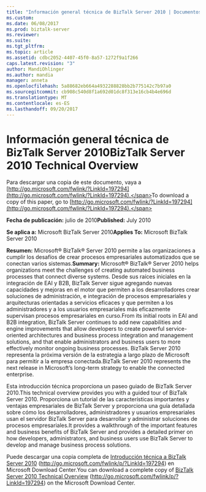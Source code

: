 ```yaml
---
title: "Información general técnica de BizTalk Server 2010 | Documentos de Microsoft"
ms.custom: 
ms.date: 06/08/2017
ms.prod: biztalk-server
ms.reviewer: 
ms.suite: 
ms.tgt_pltfrm: 
ms.topic: article
ms.assetid: cdbc2052-4407-45f0-8a57-1272f9a1f266
caps.latest.revision: "3"
author: MandiOhlinger
ms.author: mandia
manager: anneta
ms.openlocfilehash: 5a88682eb664a4932288828bb2b775142c7b97a0
ms.sourcegitcommit: cb908c540d8f1a692d01dc8f313e16cb4b4e696d
ms.translationtype: MT
ms.contentlocale: es-ES
ms.lasthandoff: 09/20/2017
---
```

# <a name="biztalk-server-2010-technical-overview"></a><span data-ttu-id="d7973-102">Información general técnica de BizTalk Server 2010</span><span class="sxs-lookup"><span data-stu-id="d7973-102">BizTalk Server 2010 Technical Overview</span></span>
<span data-ttu-id="d7973-103">Para descargar una copia de este documento, vaya a [http://go.microsoft.com/fwlink/?LinkId=197294](http://go.microsoft.com/fwlink/?LinkId=197294).</span><span class="sxs-lookup"><span data-stu-id="d7973-103">To download a copy of this paper, go to [http://go.microsoft.com/fwlink/?LinkId=197294](http://go.microsoft.com/fwlink/?LinkId=197294).</span></span>  
  
 <span data-ttu-id="d7973-104">**Fecha de publicación:** julio de 2010</span><span class="sxs-lookup"><span data-stu-id="d7973-104">**Published:** July 2010</span></span>  
  
 <span data-ttu-id="d7973-105">**Se aplica a:** Microsoft BizTalk Server 2010</span><span class="sxs-lookup"><span data-stu-id="d7973-105">**Applies To:** Microsoft BizTalk Server 2010</span></span>  
  
 <span data-ttu-id="d7973-106">**Resumen:** Microsoft® BizTalk® Server 2010 permite a las organizaciones a cumplir los desafíos de crear procesos empresariales automatizados que se conectan varios sistemas.</span><span class="sxs-lookup"><span data-stu-id="d7973-106">**Summary:** Microsoft® BizTalk® Server 2010 helps organizations meet the challenges of creating automated business processes that connect diverse systems.</span></span> <span data-ttu-id="d7973-107">Desde sus raíces iniciales en la integración de EAI y B2B, BizTalk Server sigue agregando nuevas capacidades y mejoras en el motor que permiten a los desarrolladores crear soluciones de administración, e integración de procesos empresariales y arquitecturas orientadas a servicios eficaces y que permiten a los administradores y a los usuarios empresariales más eficazmente supervisan procesos empresariales en curso.</span><span class="sxs-lookup"><span data-stu-id="d7973-107">From its initial roots in EAI and B2B integration, BizTalk Server continues to add new capabilities and engine improvements that allow developers to create powerful service-oriented architectures and business process integration and management solutions, and that enable administrators and business users to more effectively monitor ongoing business processes.</span></span> <span data-ttu-id="d7973-108">BizTalk Server 2010 representa la próxima versión de la estrategia a largo plazo de Microsoft para permitir a la empresa conectada.</span><span class="sxs-lookup"><span data-stu-id="d7973-108">BizTalk Server 2010 represents the next release in Microsoft’s long-term strategy to enable the connected enterprise.</span></span>  
  
 <span data-ttu-id="d7973-109">Esta introducción técnica proporciona un paseo guiado de BizTalk Server 2010.</span><span class="sxs-lookup"><span data-stu-id="d7973-109">This technical overview provides you with a guided tour of BizTalk Server 2010.</span></span> <span data-ttu-id="d7973-110">Proporciona un tutorial de las características importantes y ventajas empresariales de BizTalk Server y proporciona una guía detallada sobre cómo los desarrolladores, administradores y usuarios empresariales usan el servidor BizTalk Server para desarrollar y administrar soluciones de procesos empresariales.</span><span class="sxs-lookup"><span data-stu-id="d7973-110">It provides a walkthrough of the important features and business benefits of BizTalk Server and provides a detailed primer on how developers, administrators, and business users use BizTalk Server to develop and manage business process solutions.</span></span>  
  
 <span data-ttu-id="d7973-111">Puede descargar una copia completa de [Introducción técnica a BizTalk Server 2010](http://go.microsoft.com/fwlink/p/?LinkId=197294) (http://go.microsoft.com/fwlink/p/?LinkId=197294) en Microsoft Download Center.</span><span class="sxs-lookup"><span data-stu-id="d7973-111">You can download a complete copy of [BizTalk Server 2010 Technical Overview](http://go.microsoft.com/fwlink/p/?LinkId=197294) (http://go.microsoft.com/fwlink/p/?LinkId=197294) on the Microsoft Download Center.</span></span>
